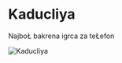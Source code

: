 # Kaducliya
NajboŁ bakrena igrca za teŁefon

![Kaducliya](https://i.postimg.cc/Bs6mjXJF/kaddirt-real.png)
